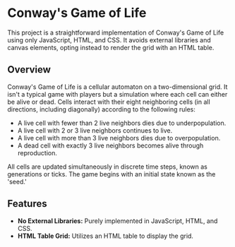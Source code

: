 # Conway's Game of Life

This project is a straightforward implementation of Conway's Game of Life using only JavaScript, HTML, and CSS. It avoids external libraries and canvas elements, opting instead to render the grid with an HTML table.

## Overview

Conway's Game of Life is a cellular automaton on a two-dimensional grid. It isn't a typical game with players but a simulation where each cell can either be alive or dead. Cells interact with their eight neighboring cells (in all directions, including diagonally) according to the following rules:

- A live cell with fewer than 2 live neighbors dies due to underpopulation.
- A live cell with 2 or 3 live neighbors continues to live.
- A live cell with more than 3 live neighbors dies due to overpopulation.
- A dead cell with exactly 3 live neighbors becomes alive through reproduction.

All cells are updated simultaneously in discrete time steps, known as generations or ticks. The game begins with an initial state known as the 'seed.'

## Features

- **No External Libraries:** Purely implemented in JavaScript, HTML, and CSS.
- **HTML Table Grid:** Utilizes an HTML table to display the grid.
